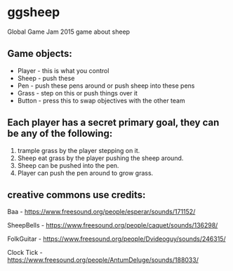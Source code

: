 # ggsheep
Global Game Jam 2015 game about sheep

## Game objects:
- Player - this is what you control
- Sheep - push these
- Pen - push these pens around or push sheep into these pens
- Grass - step on this or push things over it
- Button - press this to swap objectives with the other team

## Each player has a secret primary goal, they can be any of the following:
1. trample grass by the player stepping on it.
2. Sheep eat grass by the player pushing the sheep around.
3. Sheep can be pushed into the pen.
4. Player can push the pen around to grow grass.

## creative commons use credits:
Baa - https://www.freesound.org/people/esperar/sounds/171152/

SheepBells - https://www.freesound.org/people/caquet/sounds/136298/

FolkGuitar - https://www.freesound.org/people/Dvideoguy/sounds/246315/

Clock Tick - https://www.freesound.org/people/AntumDeluge/sounds/188033/